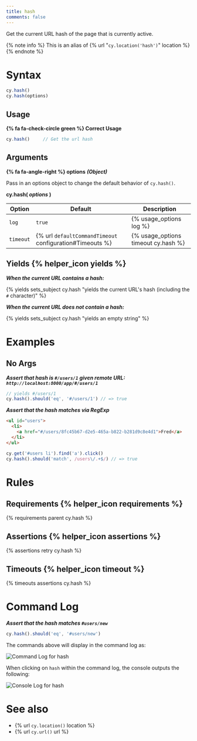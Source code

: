 ```yaml
---
title: hash
comments: false
---
```


Get the current URL hash of the page that is currently active.

{% note info %}
This is an alias of {% url "`cy.location('hash')`" location %}
{% endnote %}

# Syntax

```javascript
cy.hash()
cy.hash(options)
```

## Usage

**{% fa fa-check-circle green %} Correct Usage**

```javascript
cy.hash()     // Get the url hash
```

## Arguments

**{% fa fa-angle-right %} options** ***(Object)***

Pass in an options object to change the default behavior of `cy.hash()`.

**cy.hash( *options* )**

Option | Default | Description
--- | --- | ---
`log` | `true` | {% usage_options log %}
`timeout` | {% url `defaultCommandTimeout` configuration#Timeouts %} | {% usage_options timeout cy.hash %}

## Yields {% helper_icon yields %}

***When the current URL contains a hash:***

{% yields sets_subject cy.hash "yields the current URL's hash (including the `#` character)" %}

***When the current URL does not contain a hash:***

{% yields sets_subject cy.hash "yields an empty string" %}

# Examples

## No Args

***Assert that hash is `#/users/1` given remote URL: `http://localhost:8000/app/#/users/1`***

```javascript
// yields #/users/1
cy.hash().should('eq', '#/users/1') // => true
```

***Assert that the hash matches via RegExp***

```html
<ul id="users">
  <li>
    <a href="#/users/8fc45b67-d2e5-465a-b822-b281d9c8e4d1">Fred</a>
  </li>
</ul>
```

```javascript
cy.get('#users li').find('a').click()
cy.hash().should('match', /users\/.+$/) // => true
```

# Rules

## Requirements {% helper_icon requirements %}

{% requirements parent cy.hash %}

## Assertions {% helper_icon assertions %}

{% assertions retry cy.hash %}

## Timeouts {% helper_icon timeout %}

{% timeouts assertions cy.hash %}

# Command Log

***Assert that the hash matches `#users/new`***

```javascript
cy.hash().should('eq', '#users/new')
```

The commands above will display in the command log as:

![Command Log for hash](/img/api/hash/test-url-hash-for-users-page.png)

When clicking on `hash` within the command log, the console outputs the following:

![Console Log for hash](/img/api/hash/hash-command-yields-url-after-hash.png)

# See also

- {% url `cy.location()` location %}
- {% url `cy.url()` url %}
